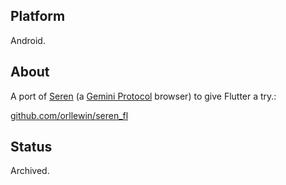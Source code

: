## Platform

Android.

## About

A port of [Seren](Seren.md) (a [Gemini Protocol](https://en.wikipedia.org/wiki/Gemini_(protocol)) browser) to give Flutter a try.:

[github.com/orllewin/seren_fl](https://github.com/orllewin/seren_fl)

## Status

Archived.